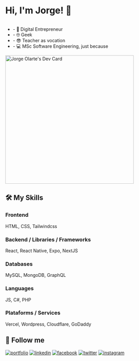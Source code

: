
# Hi, I'm Jorge! 👋

<div style="display: grid;">
  <div>
    <ul>
  <li>- 🚀 Digital Entrepreneur</li>
  <li>- 🤓 Geek </li>
  <li>- 😎 Teacher as vocation</li>
  <li>- 💻 MSc Software Engineering, just because</li>
</ul>
  </div>
  <div>
    <a href="https://app.daily.dev/jorgeolarte"><img src="https://api.daily.dev/devcards/b6d20d4025114c43bbb6ce20c233f353.png?r=055" width="400" alt="Jorge Olarte's Dev Card"/></a>
  </div>
</div>
      
## 🛠 My Skills

### Frontend
HTML, CSS, Tailwindcss

### Backend / Libraries / Frameworks
React, React Native, Expo, NextJS

### Databases
MySQL, MongoDB, GraphQL

### Languages
JS, C#, PHP

### Plataforms / Services
Vercel, Wordpress, Cloudflare, GoDaddy

## 🔗 Follow me
[![portfolio](https://img.shields.io/badge/my_portfolio-000?style=flat-square&logo=ko-fi&logoColor=white)](https://jorgeolarte.com/)
[![linkedin](https://img.shields.io/badge/linkedin-0A66C2?style=flat-square&logo=linkedin&logoColor=white)](https://www.linkedin.com/in/jorgeduardolarte/)
[![facebook](https://img.shields.io/badge/facebook-1DA1F2?style=flat-square&logo=facebook&logoColor=white)](https://www.facebook.com/jorgeduardolarte)
[![twitter](https://img.shields.io/badge/twitter-1DA1F2?style=flat-square&logo=twitter&logoColor=white)](https://twitter.com/jorgeolarte)
[![instagram](https://img.shields.io/badge/instagram-dd2a7b?style=flat-square&logo=instagram&logoColor=white)](https://instagram.com/jorgeolarte)
